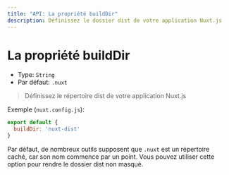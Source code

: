 ```yaml
---
title: "API: La propriété buildDir"
description: Définissez le dossier dist de votre application Nuxt.js
---
```


# La propriété buildDir

- Type: `String`
- Par défaut: `.nuxt`

> Définissez le répertoire dist de votre application Nuxt.js

Exemple (`nuxt.config.js`):

```js
export default {
  buildDir: 'nuxt-dist'
}
```

Par défaut, de nombreux outils supposent que `.nuxt` est un répertoire caché, car son nom commence par un point. Vous pouvez utiliser cette option pour rendre le dossier dist non masqué.
